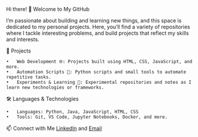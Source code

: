 Hi there! 👋 Welcome to My GitHub
	
I’m passionate about building and learning new things, and this space is dedicated to my personal projects. 
Here, you’ll find a variety of repositories where I tackle interesting problems, and build projects that reflect my skills and interests.

📂 Projects

	•	Web Development 🌐: Projects built using HTML, CSS, JavaScript, and more.
	•	Automation Scripts 🔄: Python scripts and small tools to automate repetitive tasks.
	•	Experiments & Learning 🧪: Experimental repositories and notes as I learn new technologies or frameworks.

🛠️ Languages & Technologies

	•	Languages: Python, Java, JavaScript, HTML, CSS
	•	Tools: Git, VS Code, Jupyter Notebooks, Docker, and more.

📫 Connect with Me
[LinkedIn](https://www.linkedin.com/in/sukhmanbalagan/) and
[Email](sbalagan22@gmail.com)
